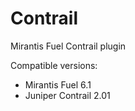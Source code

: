 Contrail
============
Mirantis Fuel Contrail plugin

Compatible versions:

- Mirantis Fuel 6.1
- Juniper Contrail 2.01
